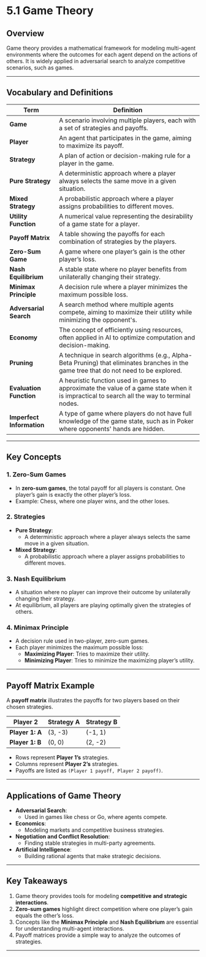 # 5.1 Game Theory

## Overview
Game theory provides a mathematical framework for modeling multi-agent environments where the outcomes for each agent depend on the actions of others. It is widely applied in adversarial search to analyze competitive scenarios, such as games.

---
## **Vocabulary and Definitions**

| **Term**                  | **Definition**                                                                                                                              |
|---------------------------|---------------------------------------------------------------------------------------------------------------------------------------------|
| **Game**                  | A scenario involving multiple players, each with a set of strategies and payoffs.                                                           |
| **Player**                | An agent that participates in the game, aiming to maximize its payoff.                                                                      |
| **Strategy**              | A plan of action or decision-making rule for a player in the game.                                                                          |
| **Pure Strategy**         | A deterministic approach where a player always selects the same move in a given situation.                                                  |
| **Mixed Strategy**        | A probabilistic approach where a player assigns probabilities to different moves.                                                           |
| **Utility Function**      | A numerical value representing the desirability of a game state for a player.                                                               |
| **Payoff Matrix**         | A table showing the payoffs for each combination of strategies by the players.                                                              |
| **Zero-Sum Game**         | A game where one player’s gain is the other player’s loss.                                                                                  |
| **Nash Equilibrium**      | A stable state where no player benefits from unilaterally changing their strategy.                                                          |
| **Minimax Principle**     | A decision rule where a player minimizes the maximum possible loss.                                                                         |
| **Adversarial Search**    | A search method where multiple agents compete, aiming to maximize their utility while minimizing the opponent's.                            |
| **Economy**               | The concept of efficiently using resources, often applied in AI to optimize computation and decision-making.                                |
| **Pruning**               | A technique in search algorithms (e.g., Alpha-Beta Pruning) that eliminates branches in the game tree that do not need to be explored.      |
| **Evaluation Function**   | A heuristic function used in games to approximate the value of a game state when it is impractical to search all the way to terminal nodes. |
| **Imperfect Information** | A type of game where players do not have full knowledge of the game state, such as in Poker where opponents' hands are hidden.              |

---

## **Key Concepts**

### **1. Zero-Sum Games**
- In **zero-sum games**, the total payoff for all players is constant. One player’s gain is exactly the other player’s loss.
- Example: Chess, where one player wins, and the other loses.

### **2. Strategies**
- **Pure Strategy**:
  - A deterministic approach where a player always selects the same move in a given situation.
- **Mixed Strategy**:
  - A probabilistic approach where a player assigns probabilities to different moves.

### **3. Nash Equilibrium**
- A situation where no player can improve their outcome by unilaterally changing their strategy.
- At equilibrium, all players are playing optimally given the strategies of others.

### **4. Minimax Principle**
- A decision rule used in two-player, zero-sum games.
- Each player minimizes the maximum possible loss:
  - **Maximizing Player**: Tries to maximize their utility.
  - **Minimizing Player**: Tries to minimize the maximizing player’s utility.

---


## **Payoff Matrix Example**
A **payoff matrix** illustrates the payoffs for two players based on their chosen strategies.

| **Player 2**    | **Strategy A** | **Strategy B** |
|-----------------|----------------|----------------|
| **Player 1: A** | (3, -3)        | (-1, 1)        |
| **Player 1: B** | (0, 0)         | (2, -2)        |

- Rows represent **Player 1’s** strategies.
- Columns represent **Player 2’s** strategies.
- Payoffs are listed as `(Player 1 payoff, Player 2 payoff)`.

---

## **Applications of Game Theory**
- **Adversarial Search**:
  - Used in games like chess or Go, where agents compete.
- **Economics**:
  - Modeling markets and competitive business strategies.
- **Negotiation and Conflict Resolution**:
  - Finding stable strategies in multi-party agreements.
- **Artificial Intelligence**:
  - Building rational agents that make strategic decisions.

---

## **Key Takeaways**
1. Game theory provides tools for modeling **competitive and strategic interactions**.
2. **Zero-sum games** highlight direct competition where one player’s gain equals the other’s loss.
3. Concepts like the **Minimax Principle** and **Nash Equilibrium** are essential for understanding multi-agent interactions.
4. Payoff matrices provide a simple way to analyze the outcomes of strategies.

---